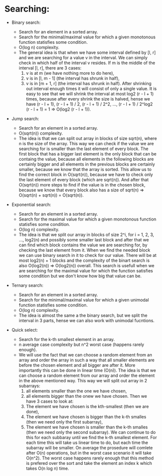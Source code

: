 # Searching:

  - Binary search:
    - Search for an element in a sorted array.
    - Search for the minimal/maximal value for which a given monotonous function statisfies some condition.
    - O(log n) complexity.
    - The general idea is that when we have some interval defined by [l, r] and we are searching for a value v in the interval.
      We can simply check in which half of the interval v resides. If m is the middle of the interval [l, r], there are 3 cases: 
        1. v is at m (we have nothing more to do here), 
        2. v is in [l, m - 1] (the interval has shrunk in half),
        3. v is in [m + 1, r] (the interval has shrunk in half).
      After shrinking out interval enough times it will consist of only a single value. It is easy to see that we will shrink the interval at most log2 (r - l + 1) times, 
      because after every shrink the size is halved, hense we have (r - l + 1), (r - l + 1) / 2, (r - l + 1) / 2^2, ..., (r - l + 1) / 2^log2 (r - l + 1) = 1 => O(log2 (r - l + 1)).

  - Jump search:
    - Search for an element in a sorted array.
    - O(sqrt(n)) complexity.
    - The idea is that we can split out array in blocks of size sqrt(n), where n is the size of the array. This way we can check if the value we are searching for is smaller than the last element of every block. 
      The first block that has a bigger last element is the only block that can be containg the value, because all elements in the following blocks are certainly bigger and all elements in the previous blocks
      are certainly smaller, because we know that the array is sorted. This allow us to find the correct block in O(sqrt(n)), because we have to check only the last element of every block (which are sqrt(n)). And after
      that O(sqrt(n)) more steps to find if the value is in the chosen block, because we know that every block also has a size of sqrt(n) => O(sqrt(n) + sqrt(n)) = O(sqrt(n)). 
    
  - Exponential search:
    - Search for an element in a sorted array.
    - Search for the maximal value for which a given monotonous function statisfies some condition.
    - O(log n) complexity.
    - The idea is that we split our array in blocks of size 2^i, for i = 1, 2, 3, ..., log2(n) and possibly some smaller last block and after that we can find which block contains the value we are searching for,
      by checking the last element from it. When we find the needed block we can use binary search in it to check for our value. There will be at most log2(n) + 1 blocks and the complexity of the binart search is
      also O(log2(n)) => O(log2(n)) overall. This search is usefull when we are searching for the maximal value for which the function satisfies some condition but we don't know how big that value can be.

  - Ternary search:
    - Search for an element in a sorted array.
    - Search for the minimal/maximal value for which a given unimodal function statisfies some condition.
    - O(log n) complexity.
    - The idea is almost the same a the binary search, but we split the interval in 3 parts, hense we can also work with unimodal fucntions.	

  - Quick select:
    - Search for the k-th smallest element in an array.
    - n average case complexity but n^2 worst case (happens rarely enough).
    - We will use the fact that we can choose a random element from an array and order the array in such a way that all smaller elements are before the chosen element and all bigger are after it. More importantly
      this can be done in linear time (O(n)). The idea is that we can choose a random element from our array and order the element in the above mentioned way. This way we will split out array in 2 subarrays:
        1. all elements smaller than the one we have chosen,
        2. all elements bigger than the onew we have chosen.
      Then we have 3 cases to look at:
        1. The element we have chosen is the kth-smallest (then we are done),
        2. The element we have chosen is bigger than the k-th smalles (then we need only the first subarray),
        3. The element we have chosen is smaller than the k-th smalles (then we need only the second subarray).
     We can continue to do this for each subbaray until we find the k-th smallest element. For each time this will take us linear time to do, but each time the subarray will be smaller. On average the prosedure
      will comlete after O(n) operations, but in the worst case scenario it will take O(n^2). The worst case happens rarely enough that this method is prefered over the sort and take the element an index k which
      takes O(n log n) time.
      
      
